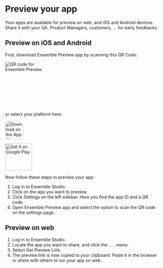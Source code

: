 # Preview your app

Your apps are available for preview on web, and iOS and Android devices. Share it with your QA, Product Managers, customers, ... for early feedbacks. 

## Preview on iOS and Android

First, download Ensemble Preview app by scanning this QR Code:

<div style="width:150px; height:150px">

![QR code for Ensemble Preview](/images/app-qr.png)

</div>


or select your platform here:


<a href="https://testflight.apple.com/join/yFKnLQ1S" ><img src="https://tools.applemediaservices.com/api/badges/download-on-the-app-store/black/en-us?size=250x83&amp;releaseDate=1672185600?h=3167c6c62f888e2ac4e0aa67026d4b48" alt="Download on the App Store" style="border-radius: 13px; height: 60px;"></a>

<a href='https://play.google.com/store/apps/details?id=com.ensembleui.preview&pcampaignid=pcampaignidMKT-Other-global-all-co-prtnr-py-PartBadge-Mar2515-1'><img alt='Get it on Google Play' src='https://play.google.com/intl/en_us/badges/static/images/badges/en_badge_web_generic.png' style="height: 88px"/></a>

Now follow these steps to preview your app:

1. Log in to Ensemble Studio.
2. Click on the app you want to preview.
3. Click Settings on the left sidebar. Here you find the app ID and a QR code.
4. Open Ensemble Preview app and select the option to scan the QR code on the settings page.


## Preview on web

1. Log in to Ensemble Studio.
2. Locate the app you want to share, and click the `...` menu.
3. Select Get Preview Link.
4. The preview link is now copied to your clipboard. Paste it in the browser or share with others to run your app on web.

